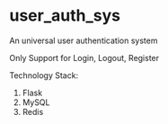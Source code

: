 # user_auth_sys
An universal user authentication system

Only Support for Login, Logout, Register

Technology Stack:
1. Flask
2. MySQL
3. Redis
